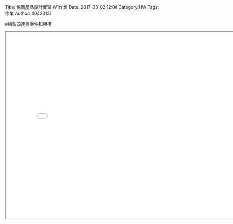Title: 協同產品設計實習   W1作業
Date: 2017-03-02 12:08
Category:HW
Tags:作業
Author: 40423131



<!-- PELICAN_END_SUMMARY -->

#繪製四連桿零件和架構

<iframe src="./../2017w1/6666.html" width="800" height="600"></iframe>



